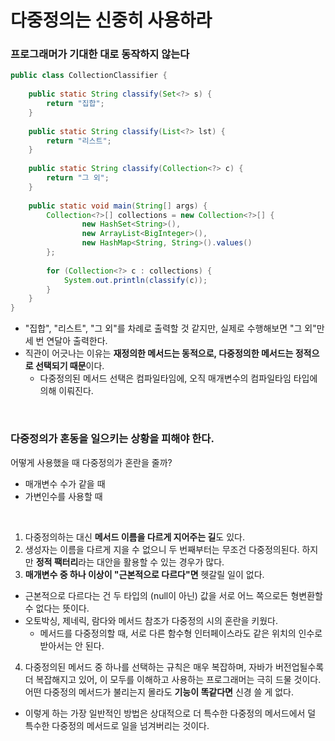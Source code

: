 # 다중정의는 신중히 사용하라

### 프로그래머가 기대한 대로 동작하지 않는다

```java
public class CollectionClassifier {  
  
    public static String classify(Set<?> s) {  
        return "집합";  
    }  
  
    public static String classify(List<?> lst) {  
        return "리스트";  
    }  
  
    public static String classify(Collection<?> c) {  
        return "그 외";  
    }  
  
    public static void main(String[] args) {  
        Collection<?>[] collections = new Collection<?>[] {  
                new HashSet<String>(),  
                new ArrayList<BigInteger>(),  
                new HashMap<String, String>().values()  
        };  
  
        for (Collection<?> c : collections) {  
            System.out.println(classify(c));  
        }
    }  
}
```

- "집합", "리스트", "그 외"를 차례로 출력할 것 같지만, 실제로 수행해보면 "그 외"만 세 번 연달아 출력한다.
- 직관이 어긋나는 이유는 **재정의한 메서드는 동적으로, 다중정의한 메서드는 정적으로 선택되기 때문**이다.
	- 다중정의된 메서드 선택은 컴파일타임에, 오직 매개변수의 컴파일타임 타입에 의해 이뤄진다.

<br>

### 다중정의가 혼동을 일으키는 상황을 피해야 한다. 

어떻게 사용했을 때 다중정의가 혼란을 줄까?
- 매개변수 수가 같을 때
- 가변인수를 사용할 때

<br>

1. 다중정의하는 대신 **메서드 이름을 다르게 지어주는 길**도 있다.
2. 생성자는 이름을 다르게 지을 수 없으니 두 번째부터는 무조건 다중정의된다. 하지만 **정적 팩터리**라는 대안을 활용할 수 있는 경우가 많다.
3. **매개변수 중 하나 이상이 "근본적으로 다르다"면** 헷갈릴 일이 없다.
- 근본적으로 다르다는 건 두 타입의 (null이 아닌) 값을 서로 어느 쪽으로든 형변환할 수 없다는 뜻이다. 
- 오토박싱, 제네릭, 람다와 메서드 참조가 다중정의 시의 혼란을 키웠다. 
	- 메서드를 다중정의할 때, 서로 다른 함수형 인터페이스라도 같은 위치의 인수로 받아서는 안 된다. 
4. 다중정의된 메서드 중 하나를 선택하는 규칙은 매우 복잡하며, 자바가 버전업될수록 더 복잡해지고 있어, 이 모두를 이해하고 사용하는 프로그래머는 극히 드물 것이다. 어떤 다중정의 메서드가 불리는지 몰라도 **기능이 똑같다면** 신경 쓸 게 없다.
- 이렇게 하는 가장 일반적인 방법은 상대적으로 더 특수한 다중정의 메서드에서 덜 특수한 다중정의 메서드로 일을 넘겨버리는 것이다.
